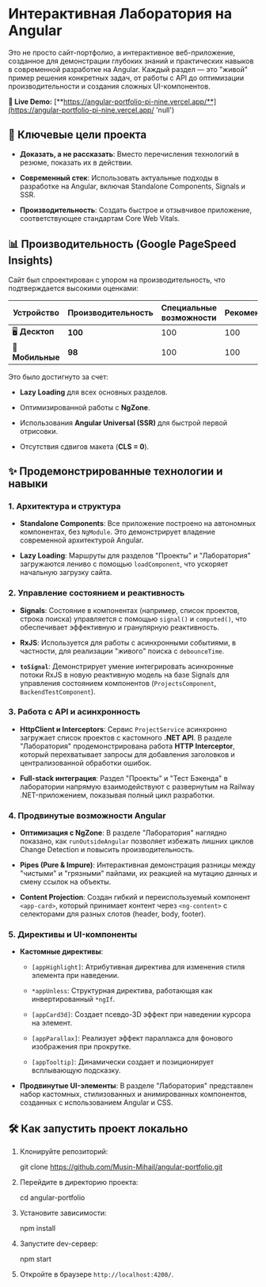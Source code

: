 # Интерактивная Лаборатория на Angular

Это не просто сайт-портфолио, а интерактивное веб-приложение, созданное для демонстрации глубоких знаний и практических навыков в современной разработке на Angular. Каждый раздел — это "живой" пример решения конкретных задач, от работы с API до оптимизации производительности и создания сложных UI-компонентов.

**🚀 Live Demo:** [**https://angular-portfolio-pi-nine.vercel.app/**](https://angular-portfolio-pi-nine.vercel.app/ 'null')

## 🎯 Ключевые цели проекта

- **Доказать, а не рассказать**: Вместо перечисления технологий в резюме, показать их в действии.

- **Современный стек**: Использовать актуальные подходы в разработке на Angular, включая Standalone Components, Signals и SSR.

- **Производительность**: Создать быстрое и отзывчивое приложение, соответствующее стандартам Core Web Vitals.

## 📊 Производительность (Google PageSpeed Insights)

Сайт был спроектирован с упором на производительность, что подтверждается высокими оценками:

| Устройство       | Производительность | Специальные возможности | Рекомендации | SEO |
| ---------------- | ------------------ | ----------------------- | ------------ | --- |
| 🖥️ **Десктоп**   | **100**            | 100                     | 100          | 100 |
| 📱 **Мобильные** | **98**             | 100                     | 100          | 100 |

Это было достигнуто за счет:

- **Lazy Loading** для всех основных разделов.

- Оптимизированной работы с **NgZone**.

- Использования **Angular Universal (SSR)** для быстрой первой отрисовки.

- Отсутствия сдвигов макета (**CLS = 0**).

## ✨ Продемонстрированные технологии и навыки

### 1. Архитектура и структура

- **Standalone Components**: Все приложение построено на автономных компонентах, без `NgModule`. Это демонстрирует владение современной архитектурой Angular.

- **Lazy Loading**: Маршруты для разделов "Проекты" и "Лаборатория" загружаются лениво с помощью `loadComponent`, что ускоряет начальную загрузку сайта.

### 2. Управление состоянием и реактивность

- **Signals**: Состояние в компонентах (например, список проектов, строка поиска) управляется с помощью `signal()` и `computed()`, что обеспечивает эффективную и гранулярную реактивность.

- **RxJS**: Используется для работы с асинхронными событиями, в частности, для реализации "живого" поиска с `debounceTime`.

- **`toSignal`**: Демонстрирует умение интегрировать асинхронные потоки RxJS в новую реактивную модель на базе Signals для управления состоянием компонентов (`ProjectsComponent`, `BackendTestComponent`).

### 3. Работа с API и асинхронность

- **HttpClient и Interceptors**: Сервис `ProjectService` асинхронно загружает список проектов с кастомного **.NET API**. В разделе "Лаборатория" продемонстрирована работа **HTTP Interceptor**, который перехватывает запросы для добавления заголовков и централизованной обработки ошибок.

- **Full-stack интеграция**: Раздел "Проекты" и "Тест Бэкенда" в лаборатории напрямую взаимодействуют с развернутым на Railway .NET-приложением, показывая полный цикл разработки.

### 4. Продвинутые возможности Angular

- **Оптимизация с NgZone**: В разделе "Лаборатория" наглядно показано, как `runOutsideAngular` позволяет избежать лишних циклов Change Detection и повысить производительность.

- **Pipes (Pure & Impure)**: Интерактивная демонстрация разницы между "чистыми" и "грязными" пайпами, их реакцией на мутацию данных и смену ссылок на объекты.

- **Content Projection**: Создан гибкий и переиспользуемый компонент `<app-card>`, который принимает контент через `<ng-content>` с селекторами для разных слотов (header, body, footer).

### 5. Директивы и UI-компоненты

- **Кастомные директивы**:

  - `[appHighlight]`: Атрибутивная директива для изменения стиля элемента при наведении.

  - `*appUnless`: Структурная директива, работающая как инвертированный `*ngIf`.

  - `[appCard3d]`: Создает псевдо-3D эффект при наведении курсора на элемент.

  - `[appParallax]`: Реализует эффект параллакса для фонового изображения при прокрутке.

  - `[appTooltip]`: Динамически создает и позиционирует всплывающую подсказку.

- **Продвинутые UI-элементы**: В разделе "Лаборатория" представлен набор кастомных, стилизованных и анимированных компонентов, созданных с использованием Angular и CSS.

## 🛠️ Как запустить проект локально

1. Клонируйте репозиторий:

   git clone https://github.com/Musin-Mihail/angular-portfolio.git

2. Перейдите в директорию проекта:

   cd angular-portfolio

3. Установите зависимости:

   npm install

4. Запустите dev-сервер:

   npm start

5. Откройте в браузере `http://localhost:4200/`.
